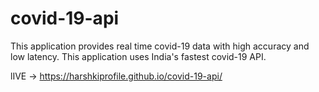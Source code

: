 # covid-19-api
This application provides real time covid-19 data with high accuracy and low latency. This application uses India's fastest covid-19 API. 

lIVE -> https://harshkiprofile.github.io/covid-19-api/
